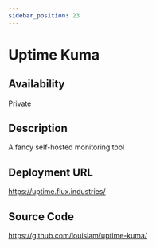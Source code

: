 ```yaml
---
sidebar_position: 23
---
```


# Uptime Kuma

## Availability
Private

## Description
A fancy self-hosted monitoring tool

## Deployment URL
https://uptime.flux.industries/

## Source Code
https://github.com/louislam/uptime-kuma/